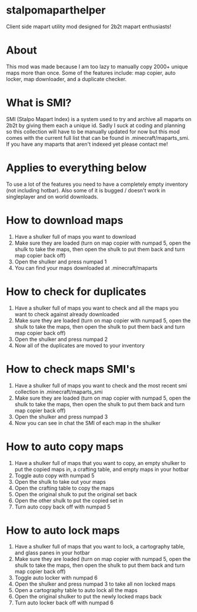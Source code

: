 # stalpomaparthelper
Client side mapart utility mod designed for 2b2t mapart enthusiasts!

# About
This mod was made because I am too lazy to manually copy 2000+ unique maps more than once. Some of the features include: map copier, auto locker, map downloader, and a duplicate checker.

# What is SMI?
SMI (Stalpo Mapart Index) is a system used to try and archive all maparts on 2b2t by giving them each a unique id. Sadly I suck at coding and planning so this collection will have to be manually updated for now but this mod comes with the current full list that can be found in .minecraft/maparts_smi. If you have any maparts that aren't indexed yet please contact me!

# Applies to everything below
To use a lot of the features you need to have a completely empty inventory (not including hotbar). Also some of it is bugged / doesn't work in singleplayer and on world downloads.

# How to download maps
1. Have a shulker full of maps you want to download
2. Make sure they are loaded (turn on map copier with numpad 5, open the shulk to take the maps, then open the shulk to put them back and turn map copier back off)
3. Open the shulker and press numpad 1
4. You can find your maps downloaded at .minecraft/maparts

# How to check for duplicates
1. Have a shulker full of maps you want to check and all the maps you want to check against already downloaded
2. Make sure they are loaded (turn on map copier with numpad 5, open the shulk to take the maps, then open the shulk to put them back and turn map copier back off)
3. Open the shulker and press numpad 2
4. Now all of the duplicates are moved to your inventory

# How to check maps SMI's
1. Have a shulker full of maps you want to check and the most recent smi collection in .minecraft/maparts_smi
2. Make sure they are loaded (turn on map copier with numpad 5, open the shulk to take the maps, then open the shulk to put them back and turn map copier back off)
3. Open the shulker and press numpad 3
4. Now you can see in chat the SMI of each map in the shulker

# How to auto copy maps
1. Have a shulker full of maps that you want to copy, an empty shulker to put the copied maps in, a crafting table, and empty maps in your hotbar
2. Toggle auto copy with numpad 5
3. Open the shulk to take out your maps
4. Open the crafting table to copy the maps
5. Open the original shulk to put the original set back
6. Open the other shulk to put the copied set in
7. Turn auto copy back off with numpad 5

# How to auto lock maps
1. Have a shulker full of maps that you want to lock, a cartography table, and glass panes in your hotbar
2. Make sure they are loaded (turn on map copier with numpad 5, open the shulk to take the maps, then open the shulk to put them back and turn map copier back off)
3. Toggle auto locker with numpad 6
4. Open the shulker and press numpad 3 to take all non locked maps
5. Open a cartography table to auto lock all the maps
6. Open the original shulker to put the newly locked maps back
7. Turn auto locker back off with numpad 6
